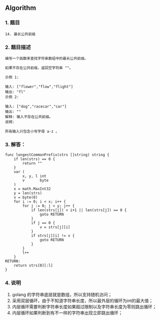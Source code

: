 ## Algorithm
### 1. 题目
```
14. 最长公共前缀
```
### 2. 题目描述
```
编写一个函数来查找字符串数组中的最长公共前缀。

如果不存在公共前缀，返回空字符串 ""。

示例 1:

输入: ["flower","flow","flight"]
输出: "fl"
示例 2:

输入: ["dog","racecar","car"]
输出: ""
解释: 输入不存在公共前缀。
说明:

所有输入只包含小写字母 a-z 。

```

### 3. 解答：
```golang
func longestCommonPrefix(strs []string) string {
	if len(strs) == 0 {
		return ""
	}
	var (
		x, y, l int
		v       byte
	)
	x = math.MaxInt32
	y = len(strs)
	v = byte(0)
	for i := 0; i < x; i++ {
		for j := 0; j < y; j++ {
			if len(strs[j]) < i+1 || len(strs[j]) == 0 {
				goto RETURN
			}
			if j == 0 {
				v = strs[j][i]
			}
			if strs[j][i] != v {
				goto RETURN
			}
		}
		l++
	}
RETURN:
	return strs[0][:l]
}
```
### 4. 说明
1. golang 的字符串底层就是数组，所以支持随机访问；
2. 采用双层循环，由于不知道字符串长度，所以最外层的循环为int的最大值；
3. 内层循环需要判断字符串长度如果超过限制以及字符串长度为零则跳出循环；
4. 内层循环如果判断到有不一样的字符串出现立即跳出循环；
